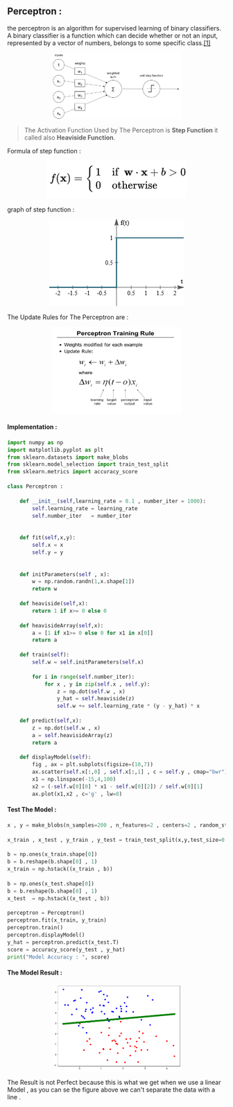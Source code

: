## Perceptron :
the perceptron is an algorithm for supervised learning of binary classifiers. A binary classifier is a function which can decide whether or not an input, represented by a vector of numbers, belongs to some specific class.[[1]](https://en.wikipedia.org/wiki/Perceptron)

<div align="center" >
<img src="../resources/Perceptron.png" width="300">
</div>

>The Activation Function Used by The Perceptron is **Step Function** it called also **Heaviside Function**.

Formula of step function : 
<div align="center" >
<img src="../resources/step-function-formula.png">
</div>

graph of step function :
<div align="center" >
<img src="../resources/step-function.png">
</div>

The Update Rules for The Perceptron are :
<div align="center" >
<img src="../resources/update-rules.jpg" width="300" height="200">
</div>

#### Implementation :

```python
import numpy as np
import matplotlib.pyplot as plt
from sklearn.datasets import make_blobs
from sklearn.model_selection import train_test_split
from sklearn.metrics import accuracy_score

class Perceptron : 
    
    def __init__(self,learning_rate = 0.1 , number_iter = 1000):
        self.learning_rate = learning_rate
        self.number_iter   = number_iter
        
    
    def fit(self,x,y):
        self.x = x
        self.y = y
    
    
    def initParameters(self , x):
        w = np.random.randn(1,x.shape[1])         
        return w
    
    def heaviside(self,x):
        return 1 if x>= 0 else 0
    
    def heavisideArray(self,x):
        a = [1 if x1>= 0 else 0 for x1 in x[0]]
        return a
    
    def train(self):
        self.w = self.initParameters(self.x)
        
        for i in range(self.number_iter):
            for x , y in zip(self.x , self.y):
                z = np.dot(self.w , x)
                y_hat = self.heaviside(z)
                self.w += self.learning_rate * (y - y_hat) * x                
                
    def predict(self,x):
        z = np.dot(self.w , x)
        a = self.heavisideArray(z)
        return a
    
    def displayModel(self):
        fig , ax = plt.subplots(figsize=(10,7))
        ax.scatter(self.x[:,0] , self.x[:,1] , c = self.y , cmap="bwr")
        x1 = np.linspace(-15,4,100)
        x2 = (-self.w[0][0] * x1 - self.w[0][2]) / self.w[0][1]
        ax.plot(x1,x2 , c='g' , lw=8)

```

#### Test The Model :

```python
x , y = make_blobs(n_samples=200 , n_features=2 , centers=2 , random_state= 0)

x_train , x_test , y_train , y_test = train_test_split(x,y,test_size=0.5 , random_state=0)

b = np.ones(x_train.shape[0])
b = b.reshape(b.shape[0] , 1)
x_train = np.hstack((x_train , b))

b = np.ones(x_test.shape[0])
b = b.reshape(b.shape[0] , 1)
x_test  = np.hstack((x_test , b))

perceptron = Perceptron()
perceptron.fit(x_train, y_train)
perceptron.train()
perceptron.displayModel()
y_hat = perceptron.predict(x_test.T)
score = accuracy_score(y_test , y_hat)
print("Model Accuracy : ", score)

```

#### The Model Result :

<div align="center" >
<img src="../resources/PerceptronResult.png" width="300" height="200">
</div>

The Result is not Perfect because this is what we get when we use a linear Model , as you can se the figure above we can't separate the data with a line .